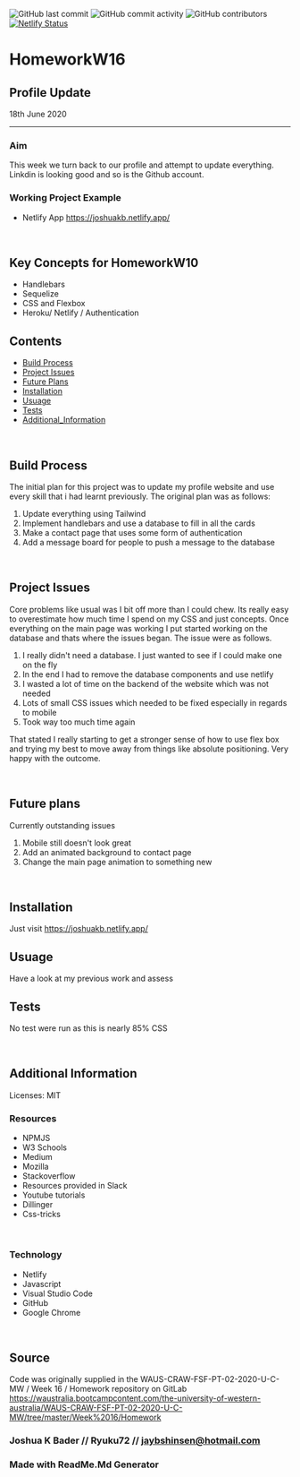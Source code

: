 ![GitHub last commit](https://img.shields.io/github/last-commit/Ryuku72/HomeworkW16?style=for-the-badge)
![GitHub commit activity](https://img.shields.io/github/commit-activity/y/Ryuku72/HomeworkW16?style=for-the-badge)
![GitHub contributors](https://img.shields.io/github/contributors/Ryuku72/HomeworkW16?style=for-the-badge)
[![Netlify Status](https://api.netlify.com/api/v1/badges/ebd5b957-fbc5-4ebf-ad1f-eedeb2a1e492/deploy-status)](https://app.netlify.com/sites/joshuakb/deploys)

# HomeworkW16
## Profile Update
18th June 2020
*****

### Aim
This week we turn back to our profile and attempt to update everything. Linkdin is looking good and so is the Github account.
<br>

### Working Project Example
* Netlify App https://joshuakb.netlify.app/
<br>

## Key Concepts for HomeworkW10
- Handlebars
- Sequelize
- CSS and Flexbox
- Heroku/ Netlify / Authentication

## Contents
* [Build Process](#Build_Process)
* [Project Issues](#Project_Issues)
* [Future Plans](#future)
* [Installation](#Installation)
* [Usuage](#Usuage)
* [Tests](#Tests)
* [Additional_Information](#Additional_Information)
 <br>

<a name="Build_Process"></a>

## Build Process 

The initial plan for this project was to update my profile website and use every skill that i had learnt previously. The original plan was as follows:

1. Update everything using Tailwind
2. Implement handlebars and use a database to fill in all the cards
3. Make a contact page that uses some form of authentication 
4. Add a message board for people to push a message to the database

 <br>
<a name="Project_Issues"></a>

## Project Issues

Core problems like usual was I bit off more than I could chew. Its really easy to overestimate how much time I spend on my CSS and just concepts. Once everything on the main page was working I put started working on the database and thats where the issues began. The issue were as follows.

1. I really didn't need a database. I just wanted to see if I could make one on the fly
2. In the end I had to remove the database components and use netlify
3. I wasted a lot of time on the backend of the website which was not needed
4. Lots of small CSS issues which needed to be fixed especially in regards to mobile
5. Took way too much time again

That stated I really starting to get a stronger sense of how to use flex box and trying my best to move away from things like absolute positioning. Very happy with the outcome.

 <br>
<a name="future"></a>

## Future plans

Currently outstanding issues

1. Mobile still doesn't look great
2. Add an animated background to contact page
3. Change the main page animation to something new

 <br>
<a name="Installation"></a>

## Installation 

Just visit https://joshuakb.netlify.app/

<a name="Usuage"></a>

## Usuage 
Have a look at my previous work and assess
<br>
<a name="Tests"></a>

## Tests
No test were run as this is nearly 85% CSS

<br>
<a name="Additional_Information"></a>

## Additional Information
Licenses: MIT
<br>

### Resources
* NPMJS
* W3 Schools
* Medium
* Mozilla
* Stackoverflow
* Resources provided in Slack
* Youtube tutorials
* Dillinger
* Css-tricks

<br>

### Technology
* Netlify
* Javascript
* Visual Studio Code
* GitHub
* Google Chrome

<br>

## Source
Code was originally supplied in the WAUS-CRAW-FSF-PT-02-2020-U-C-MW / Week 16 / Homework repository on GitLab https://waustralia.bootcampcontent.com/the-university-of-western-australia/WAUS-CRAW-FSF-PT-02-2020-U-C-MW/tree/master/Week%2016/Homework
<br>

### Joshua K Bader // Ryuku72 // jaybshinsen@hotmail.com
### Made with ReadMe.Md Generator 
